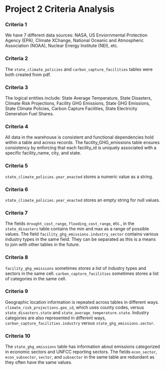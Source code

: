 # Project 2 Criteria Analysis
### Criteria 1
We have 7 different data sources: NASA, US Enviornmental Protection Agency (EPA), Climate XChange, National Oceanic and Atmospheric Association (NOAA), Nuclear Energy Institute (NEI), etc.

### Criteria 2
The `state_climate_policies` and `carbon_capture_facilities` tables were both created from pdf.

### Criteria 3
The logical entities include: State Average Temperature, State Disasters, Climate Risk Projections, Facility GHG Emissions, State GHG Emissions, State Climate Policies, Carbon Capture Facilities, State Electricity Generation Fuel Shares.

### Criteria 4
All data in the warehouse is consistent and functional dependencies hold within a table and across records. The facility_GHG_emissions table ensures consistency by enforcing that each facility_id is uniquely associated with a specific facility_name, city, and state.

### Criteria 5
`state_climate_policies.year_enacted` stores a numeric value as a string.

### Criteria 6
`state_climate_policies.year_enacted` stores an empty string for null values.

### Criteria 7
The fields `drought_cost_range`, `flooding_cost_range`, etc., in the `state_disasters` table contains the min and max as a range of possible values. The field `facility_ghg_emissions.industry_sector` contains various industry types in the same field. They can be separated as this is a means to join with other tables in the future.

### Criteria 8
`facility_ghg_emissions` sometimes stores a list of industry types and sectors in the same cell. `carbon_capture_facilities` sometimes stores a list of categories in the same cell.

### Criteria 9
Geographic location information is repeated across tables in different ways. `climate_risk_projections.geo_id`, which uses county codes, versus `state_disasters.state` and `state_average_temperature.state`. Industry categories are also represented in different ways, `carbon_capture_facilities.industry` versus `state_ghg_emissions.sector`.

### Criteria 10
The `state_ghg_emissions` table has information about emissions categorized in economic sectors and UNFCC reporting sectors. The fields `econ_sector`, `econ_subsector`, `sector`, and `subsector` in the same table are redundant as they often have the same values.